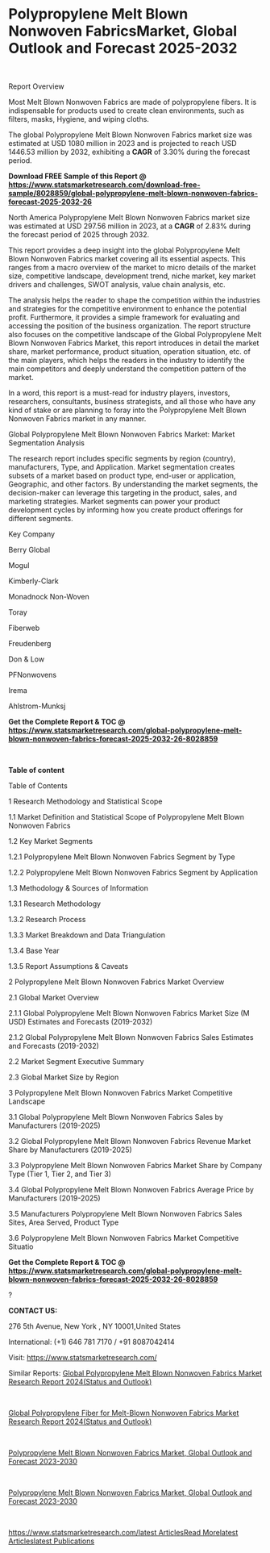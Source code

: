 <h1>Polypropylene Melt Blown Nonwoven FabricsMarket, Global Outlook and Forecast 2025-2032</h1><br/><p>Report Overview</p>
 
 
 
 <p>Most Melt Blown Nonwoven Fabrics are made of polypropylene fibers. It is indispensable for products used to create clean environments, such as filters, masks, Hygiene, and wiping cloths.</p>
 
 
 
 <p>The global Polypropylene Melt Blown Nonwoven Fabrics market size was estimated at USD 1080 million in 2023 and is projected to reach USD 1446.53 million by 2032, exhibiting a <strong>CAGR</strong> of 3.30% during the forecast period.</p>
 
 
 
 <p><strong>Download FREE Sample of this Report @ <a href="https://www.statsmarketresearch.com/download-free-sample/8028859/global-polypropylene-melt-blown-nonwoven-fabrics-forecast-2025-2032-26">https://www.statsmarketresearch.com/download-free-sample/8028859/global-polypropylene-melt-blown-nonwoven-fabrics-forecast-2025-2032-26</a></strong></p>
 
 
 
 <p>North America Polypropylene Melt Blown Nonwoven Fabrics market size was estimated at USD 297.56 million in 2023, at a <strong>CAGR</strong> of 2.83% during the forecast period of 2025 through 2032.</p>
 
 
 
 <p>This report provides a deep insight into the global Polypropylene Melt Blown Nonwoven Fabrics market covering all its essential aspects. This ranges from a macro overview of the market to micro details of the market size, competitive landscape, development trend, niche market, key market drivers and challenges, SWOT analysis, value chain analysis, etc.</p>
 
 
 
 <p>The analysis helps the reader to shape the competition within the industries and strategies for the competitive environment to enhance the potential profit. Furthermore, it provides a simple framework for evaluating and accessing the position of the business organization. The report structure also focuses on the competitive landscape of the Global Polypropylene Melt Blown Nonwoven Fabrics Market, this report introduces in detail the market share, market performance, product situation, operation situation, etc. of the main players, which helps the readers in the industry to identify the main competitors and deeply understand the competition pattern of the market.</p>
 
 
 
 <p>In a word, this report is a must-read for industry players, investors, researchers, consultants, business strategists, and all those who have any kind of stake or are planning to foray into the Polypropylene Melt Blown Nonwoven Fabrics market in any manner.</p>
 
 
 
 <p>Global Polypropylene Melt Blown Nonwoven Fabrics Market: Market Segmentation Analysis</p>
 
 
 
 <p>The research report includes specific segments by region (country), manufacturers, Type, and Application. Market segmentation creates subsets of a market based on product type, end-user or application, Geographic, and other factors. By understanding the market segments, the decision-maker can leverage this targeting in the product, sales, and marketing strategies. Market segments can power your product development cycles by informing how you create product offerings for different segments.</p>
 
 
 
 <p>Key Company</p>
 
 
 
 <p>Berry Global</p>
 
 
 
 <p>Mogul</p>
 
 
 
 <p>Kimberly-Clark</p>
 
 
 
 <p>Monadnock Non-Woven</p>
 
 
 
 <p>Toray</p>
 
 
 
 <p>Fiberweb</p>
 
 
 
 <p>Freudenberg</p>
 
 
 
 <p>Don & Low</p>
 
 
 
 <p>PFNonwovens</p>
 
 
 
 <p>Irema</p>
 
 
 
 <p>Ahlstrom-Munksj</p>
 
 
 
 <div><b>Get the Complete Report & TOC @ <a href="https://www.statsmarketresearch.com/global-polypropylene-melt-blown-nonwoven-fabrics-forecast-2025-2032-26-8028859">https://www.statsmarketresearch.com/global-polypropylene-melt-blown-nonwoven-fabrics-forecast-2025-2032-26-8028859</a></b></div>
 
 
 
 <p><br />
 
 <b>Table of content</b></p>
 
 
 
 <p>Table of Contents<br />
 
 1 Research Methodology and Statistical Scope<br />
 
 1.1 Market Definition and Statistical Scope of Polypropylene Melt Blown Nonwoven Fabrics<br />
 
 1.2 Key Market Segments<br />
 
 1.2.1 Polypropylene Melt Blown Nonwoven Fabrics Segment by Type<br />
 
 1.2.2 Polypropylene Melt Blown Nonwoven Fabrics Segment by Application<br />
 
 1.3 Methodology & Sources of Information<br />
 
 1.3.1 Research Methodology<br />
 
 1.3.2 Research Process<br />
 
 1.3.3 Market Breakdown and Data Triangulation<br />
 
 1.3.4 Base Year<br />
 
 1.3.5 Report Assumptions & Caveats<br />
 
 2 Polypropylene Melt Blown Nonwoven Fabrics Market Overview<br />
 
 2.1 Global Market Overview<br />
 
 2.1.1 Global Polypropylene Melt Blown Nonwoven Fabrics Market Size (M USD) Estimates and Forecasts (2019-2032)<br />
 
 2.1.2 Global Polypropylene Melt Blown Nonwoven Fabrics Sales Estimates and Forecasts (2019-2032)<br />
 
 2.2 Market Segment Executive Summary<br />
 
 2.3 Global Market Size by Region<br />
 
 3 Polypropylene Melt Blown Nonwoven Fabrics Market Competitive Landscape<br />
 
 3.1 Global Polypropylene Melt Blown Nonwoven Fabrics Sales by Manufacturers (2019-2025)<br />
 
 3.2 Global Polypropylene Melt Blown Nonwoven Fabrics Revenue Market Share by Manufacturers (2019-2025)<br />
 
 3.3 Polypropylene Melt Blown Nonwoven Fabrics Market Share by Company Type (Tier 1, Tier 2, and Tier 3)<br />
 
 3.4 Global Polypropylene Melt Blown Nonwoven Fabrics Average Price by Manufacturers (2019-2025)<br />
 
 3.5 Manufacturers Polypropylene Melt Blown Nonwoven Fabrics Sales Sites, Area Served, Product Type<br />
 
 3.6 Polypropylene Melt Blown Nonwoven Fabrics Market Competitive Situatio</p>
 
 
 
 <div><b>Get the Complete Report & TOC @ <a href="https://www.statsmarketresearch.com/global-polypropylene-melt-blown-nonwoven-fabrics-forecast-2025-2032-26-8028859">https://www.statsmarketresearch.com/global-polypropylene-melt-blown-nonwoven-fabrics-forecast-2025-2032-26-8028859</a></b></div>
 
 
 
 <p>? </p>
 
 
 
 <p><b>CONTACT US:</b><br />
 
 276 5th Avenue, New York , NY 10001,United States<br />
 
 International: (+1) 646 781 7170 / +91 8087042414<br />
 
 Visit: <a href="https://www.statsmarketresearch.com/">https://www.statsmarketresearch.com/</a><br />
 
 Similar Reports: <a href="https://www.statsmarketresearch.com/global-polypropylene-melt-blown-nonwoven-fabrics-forecast-2025-2032-26-8028859">Global Polypropylene Melt Blown Nonwoven Fabrics Market Research Report 2024(Status and Outlook)</a><br />
 
 <br />
 
 <a href="https://www.statsmarketresearch.com/global-polypropylene-melt-blown-nonwoven-fabrics-forecast-2025-2032-26-8028859">Global Polypropylene Fiber for Melt-Blown Nonwoven Fabrics Market Research Report 2024(Status and Outlook)</a><br />
 
 <br />
 
 <a href="https://www.statsmarketresearch.com/global-polypropylene-melt-blown-nonwoven-fabrics-forecast-2025-2032-26-8028859">Polypropylene Melt Blown Nonwoven Fabrics Market, Global Outlook and Forecast 2023-2030</a><br />
 
 <br />
 
 <a href="https://www.statsmarketresearch.com/global-polypropylene-melt-blown-nonwoven-fabrics-forecast-2025-2032-26-8028859">Polypropylene Melt Blown Nonwoven Fabrics Market, Global Outlook and Forecast 2023-2030</a><br />
 
 <br />
 
 <a href="https://gyeongbokgung.com">https://www.statsmarketresearch.com/</a><a href="https://hallyeomaritime.com">latest Articles</a><a href="https://jingwansa.com">Read More</a><a href="https://nguoiviet.jp/">latest Articles</a><a href="https://www.intelmarketresearch.com/">latest Publications</a></p>